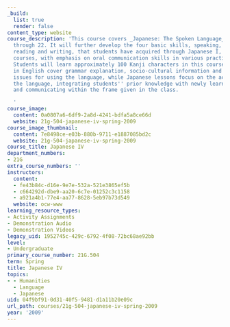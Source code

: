 ```yaml
---
_build:
  list: true
  render: false
content_type: website
course_description: 'This course covers _Japanese: The Spoken Language_ lessons 17
  through 22. It will further develop the four basic skills, speaking, listening,
  reading and writing, that students have acquired through Japanese I, II and III
  courses, with emphasis on oral communication skills in various practical situations.
  Students will learn approximately 100 Kanji characters in this course. Sessions
  in English cover grammar explanation, socio-cultural information and other important
  issues for using the language, while Japanese lessons focus on the actual use of
  the language, integrating students'' prior knowledge with newly learned patterns,
  and communicating within the frame given in the class.

  '
course_image:
  content: 0a0807a6-6df9-2a8d-4241-bdfa5a8ce66d
  website: 21g-504-japanese-iv-spring-2009
course_image_thumbnail:
  content: 7e8498ce-e03b-880b-9711-e1887085bd2c
  website: 21g-504-japanese-iv-spring-2009
course_title: Japanese IV
department_numbers:
- 21G
extra_course_numbers: ''
instructors:
  content:
  - fe43b84c-d16e-9e7e-532a-521e3865ef5b
  - c664292d-dbe9-aa20-6c7e-01252c3c1158
  - a921a4b1-77e4-aa77-8628-5eb97b73d549
  website: ocw-www
learning_resource_types:
- Activity Assignments
- Demonstration Audio
- Demonstration Videos
legacy_uid: 1952745c-429c-6792-4f08-72bc68ae92bb
level:
- Undergraduate
primary_course_number: 21G.504
term: Spring
title: Japanese IV
topics:
- - Humanities
  - Language
  - Japanese
uid: 04f9bf91-0d31-40f5-9481-d1a11b20e09c
url_path: courses/21g-504-japanese-iv-spring-2009
year: '2009'
---
```


